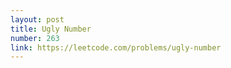 ```yaml
---
layout: post
title: Ugly Number
number: 263
link: https://leetcode.com/problems/ugly-number
---
```


